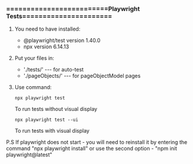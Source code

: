 ### =========================Playwright Tests======================

1. You need to have installed:
   
   - @playwright/test version 1.40.0
   - npx version 6.14.13

2. Put your files in:

   - './tests/' --- for auto-test
   - './pageObjects/'  --- for pageObjectModel pages

3. Use command:

    ```
    npx playwright test
    ```
    To run tests without visual display


    ```
    npx playwright test --ui
    ```
    To run tests with visual display

P.S
    If playwright does not start - you will need to reinstall it by entering the command "npx playwright install" or use the second option - "npm init playwright@latest"
